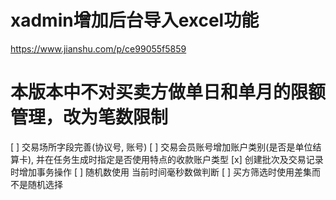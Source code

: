 # xadmin增加后台导入excel功能

https://www.jianshu.com/p/ce99055f5859

# 本版本中不对买卖方做单日和单月的限额管理，改为笔数限制

[ ] 交易场所字段完善(协议号, 账号)
[ ] 交易会员账号增加账户类别(是否是单位结算卡), 并在任务生成时指定是否使用特点的收款账户类型 
[x] 创建批次及交易记录时增加事务操作
[ ] 随机数使用 当前时间毫秒数做判断
[ ] 买方筛选时使用差集而不是随机选择